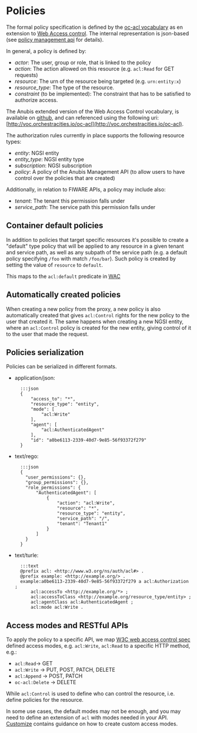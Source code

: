 # Policies

The formal policy specification is defined by the [oc-acl vocabulary](https://github.com/orchestracities/anubis-vocabulary/blob/master/oc-acl.ttl)
as en extension to [Web Access control](https://solid.github.io/web-access-control-spec/).
The internal representation is json-based (see [policy management api](anubis-management-api)
for details).

In general, a policy is defined by:

- *actor*: The user, group or role, that is linked to the policy
- *action*: The action allowed on this resource (e.g. `acl:Read`
  for GET requests)
- *resource*: The urn of the resource being targeted (e.g. `urn:entity:x`)
- *resource_type*: The type of the resource.
- *constraint* (to be implemented): The constraint that has to be satisfied to
  authorize access.

The Anubis extended version of the Web Access Control vocabulary,
is available on [github](https://github.com/orchestracities/anubis-vocabulary/blob/master/oc-acl.ttl),
and can referenced using the following uri: [http://voc.orchestracities.io/oc-acl](http://voc.orchestracities.io/oc-acl).

The authorization rules currently in place supports the following resource
types:

- *entity*: NGSI entity
- *entity_type*: NGSI entity type
- *subscription*: NGSI subscription
- *policy*: A policy of the Anubis Management API (to allow users to have
  control over the policies that are created)

Additionally, in relation to FIWARE APIs, a policy may include also:

- *tenant*: The tenant this permission falls under
- *service_path*: The service path this permission falls under

## Container default policies

In addition to policies that target specific resources it's possible to create
a "default" type policy that will be applied to any resource in a given tenant
and service path, as well as any subpath of the service path (e.g. a default
policy specifying `/foo` with match `/foo/bar`). Such policy is created by
setting the value of `resource` to `default`.

This maps to the `acl:default` predicate in [WAC](https://solid.github.io/web-access-control-spec/#access-objects)

## Automatically created policies

When creating a new policy from the proxy, a new policy is also automatically
created that gives `acl:Control` rights for the new policy to the user
that created it.
The same happens when creating a new NGSI entity, where an
`acl:Control` policy is created for the new entity, giving control of it to
the user that made the request.

## Policies serialization

Policies can be serialized in different formats.

- application/json:

        :::json
        {
            "access_to": "*",
            "resource_type": "entity",
            "mode": [
                "acl:Write"
            ],
            "agent": [
                "acl:AuthenticatedAgent"
            ],
            "id": "a0be6113-2339-40d7-9e85-56f93372f279"
        }

- text/rego:

        :::json
        {
          "user_permissions": {},
          "group_permissions": {},
          "role_permissions": {
              "AuthenticatedAgent": [
                  {
                      "action": "acl:Write",
                      "resource": "*",
                      "resource_type": "entity",
                      "service_path": "/",
                      "tenant": "Tenant1"
                  }
              ]
          }
        }

- text/turle:

        :::text
        @prefix acl: <http://www.w3.org/ns/auth/acl#> .
        @prefix example: <http://example.org/> .
        example:a0be6113-2339-40d7-9e85-56f93372f279 a acl:Authorization ;
            acl:accessTo <http://example.org/*> ;
            acl:accessToClass <http://example.org/resource_type/entity> ;
            acl:agentClass acl:AuthenticatedAgent ;
            acl:mode acl:Write .

## Access modes and RESTful APIs

To apply the policy to a specific API, we map
[W3C web access control spec](https://github.com/solid/web-access-control-spec)
defined access modes, e.g. `acl:Write`, `acl:Read` to a specific HTTP method,
e.g.:

- `acl:Read`-> GET
- `acl:Write` -> PUT, POST, PATCH, DELETE
- `acl:Append` -> POST, PATCH
- `oc-acl:Delete` -> DELETE

While `acl:Control` is used to define who can control the resource,
i.e. define policies for the resource.

In some use cases, the default modes may not be enough,
and you may need to define an extension of `acl` with modes needed in your API.
[Customize](../admin/customize.md) contains guidance on how to create custom
access modes.
